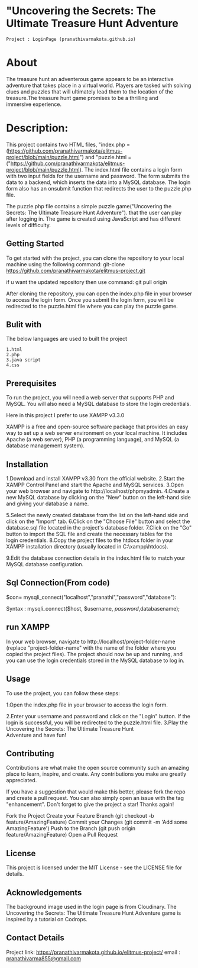 ﻿
# "Uncovering the Secrets: The Ultimate Treasure Hunt Adventure
    Project : LoginPage (pranathivarmakota.github.io)
 # About
 The treasure hunt an adventerous game appears to be an interactive adventure that takes place in a virtual world. Players are tasked with solving clues and puzzles that will ultimately lead them to the location of the treasure.The treasure hunt game promises to be a thrilling and immersive experience.

# Description:
This project contains two HTML files, "index.php = (https://github.com/pranathivarmakota/elitmus-project/blob/main/puzzle.html") and "puzzle.html =("https://github.com/pranathivarmakota/elitmus-project/blob/main/puzzle.html). The index.html file contains a login form with two input fields for the username and password. The form submits the data to a backend, which inserts the data into a MySQL database. The login form also has an onsubmit function that redirects the user to the puzzle.php file.

The puzzle.php file contains a simple puzzle game("Uncovering the Secrets: The Ultimate Treasure Hunt Adventure"). that the user can play after logging in. The game is created using JavaScript and has different levels of difficulty.




## Getting Started
To get started with the project, you can clone the repository to your local machine using the following command:
   git-clone https://github.com/pranathivarmakota/elitmus-project.git

 if u want the updated repository then use command:
    git pull origin

  After cloning the repository, you can open the index.php file in your browser to access the login form. Once you submit the login form, you will be redirected to the puzzle.html file where you can play the puzzle game.
## Bulit with
   The below languages are used to built the project
   
    1.html
    2.php
    3.java script
    4.css



## Prerequisites
 To run the project, you will need a web server that supports PHP and MySQL. You will also need a MySQL database to store the login credentials.

 Here in this project I prefer to use XAMPP v3.3.0

 XAMPP is a free and open-source software package that provides an easy way to set up a web server environment on your local machine. It includes Apache (a web server), PHP (a programming language), and MySQL (a database management system).

 
 
## Installation

1.Download and install XAMPP v3.30 from the official website.
2.Start the XAMPP Control Panel and start the Apache and MySQL services.
3.Open your web browser and navigate to http://localhost/phpmyadmin. 4.Create a new MySQL database by clicking on the "New" button on the left-hand side and giving your database a name.

5.Select the newly created database from the list on the left-hand side and click on the "Import" tab.
6.Click on the "Choose File" button and select the database.sql file located in the project's database folder.
7.Click on the "Go" button to import the SQL file and create the necessary tables for the login credentials.
8.Copy the project files to the htdocs folder in your XAMPP installation directory (usually located in C:\xampp\htdocs).


9.Edit the database connection details in the index.html file to match your MySQL database configuration.



## Sql Connection(From code)
 <?php
  $con= mysqli_connect("localhost","pranathi","password","database");
   $n1=$_GET['username'];
   $p1=$_GET['password'];
   $dt="insert into table2(username1,password1) values('$n1','$p1')";
   mysqli_query($con,$dt);
?>
  

$con= mysqli_connect("localhost","pranathi","password","database"):

  Syntax : mysqli_connect($host, $username, $password, $databasename); 


##  run XAMPP
In your web browser, navigate to http://localhost/project-folder-name (replace "project-folder-name" with the name of the folder where you copied the project files).
The project should now be up and running, and you can use the login credentials stored in the MySQL database to log in.

 


## Usage
To use the project, you can follow these steps:

1.Open the index.php file in your browser to access the login form.

2.Enter your username and password and click on the "Login" button.
If the login is successful, you will be redirected to the puzzle.html file.
3.Play the Uncovering the Secrets: The Ultimate Treasure Hunt Adventure and have fun!


















## Contributing
Contributions are what make the open source community such an amazing place to learn, inspire, and create. Any contributions you make are greatly appreciated.

If you have a suggestion that would make this better, please fork the repo and create a pull request. You can also simply open an issue with the tag "enhancement". Don't forget to give the project a star! Thanks again!

Fork the Project
Create your Feature Branch (git checkout -b feature/AmazingFeature)
Commit your Changes (git commit -m 'Add some AmazingFeature')
Push to the Branch (git push origin feature/AmazingFeature)
Open a Pull Request
## License
This project is licensed under the MIT License - see the LICENSE file for details.




## Acknowledgements
The background image used in the login page is from Cloudinary.
The Uncovering the Secrets: The Ultimate Treasure Hunt Adventure game is inspired by a tutorial on Codrops.
 
## Contact Details
Project link: https://pranathivarmakota.github.io/elitmus-project/
email : pranathivarma855@gmail.com

